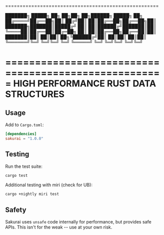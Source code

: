=====================================================

 ███████╗ █████╗ ██╗  ██╗██╗   ██╗██████╗  █████╗ ██╗
 ██╔════╝██╔══██╗██║ ██╔╝██║   ██║██╔══██╗██╔══██╗██║
 ███████╗███████║█████╔╝ ██║   ██║██████╔╝███████║██║
 ╚════██║██╔══██║██╔═██╗ ██║   ██║██╔══██╗██╔══██║██║
 ███████║██║  ██║██║  ██╗╚██████╔╝██║  ██║██║  ██║██║
 ╚══════╝╚═╝  ╚═╝╚═╝  ╚═╝ ╚═════╝ ╚═╝  ╚═╝╚═╝  ╚═╝╚═╝

=====================================================
        HIGH PERFORMANCE RUST DATA STRUCTURES
=====================================================

## Usage

Add to `Cargo.toml`:

```toml
[dependencies]
sakurai = "1.0.0"
```

## Testing

Run the test suite:

```bash
cargo test
```

Additional testing with miri (check for UB):

```bash
cargo +nightly miri test
```

## Safety

Sakurai uses `unsafe` code internally for performance, but provides safe APIs. This isn't for the weak -- use at your own risk.